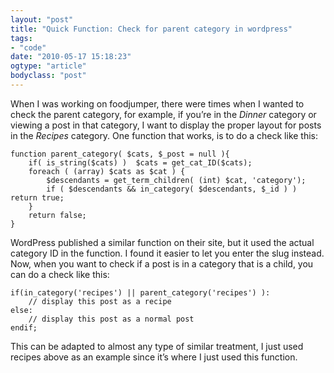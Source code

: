 ```yaml
---
layout: "post"
title: "Quick Function: Check for parent category in wordpress"
tags: 
- "code"
date: "2010-05-17 15:18:23"
ogtype: "article"
bodyclass: "post"
---
```


When I was working on foodjumper, there were times when I wanted to check the parent category, for example, if you’re in the *Dinner* category or viewing a post in that category, I want to display the proper layout for posts in the *Recipes* category. One function that works, is to do a check like this:


    function parent_category( $cats, $_post = null ){
        if( is_string($cats) )  $cats = get_cat_ID($cats);
        foreach ( (array) $cats as $cat ) {
            $descendants = get_term_children( (int) $cat, 'category');
            if ( $descendants && in_category( $descendants, $_id ) ) return true;
        }
        return false;
    }
    


WordPress published a similar function on their site, but it used the actual category ID in the function. I found it easier to let you enter the slug instead. Now, when you want to check if a post is in a category that is a child, you can do a check like this:


    if(in_category('recipes') || parent_category('recipes') ): 
        // display this post as a recipe
    else: 
        // display this post as a normal post
    endif;
    


This can be adapted to almost any type of similar treatment, I just used recipes above as an example since it’s where I just used this function.